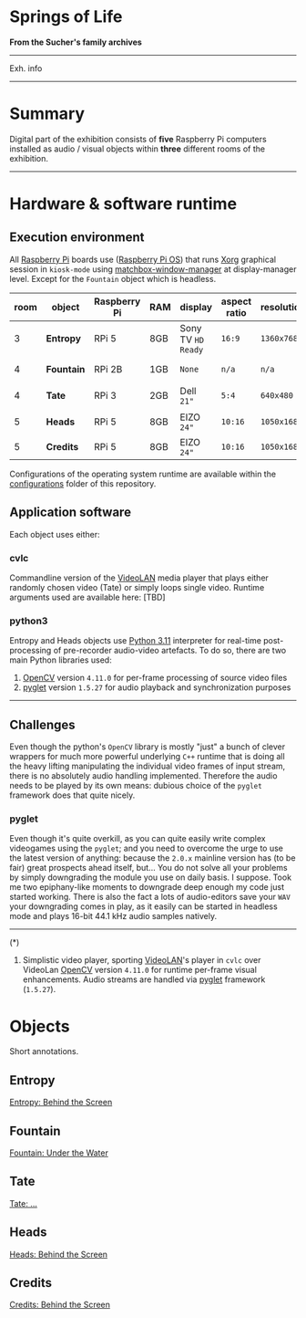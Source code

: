 # Springs of Life
**From the Sucher's family archives**

---

Exh. info

---

# Summary

Digital part of the exhibition consists of **five** Raspberry Pi computers installed as audio / visual objects within **three** different rooms of the exhibition.

---

# Hardware & software runtime

## Execution environment

All [Raspberry Pi](https://www.raspberrypi.com) boards use ([Raspberry Pi OS](https://www.raspberrypi.com/software/)) that runs [Xorg](https://www.x.org) graphical session in `kiosk-mode` using [matchbox-window-manager](https://github.com/NetPLC/matchbox-window-manager) at display-manager level. Except for the `Fountain` object which is headless.

| room | object       | Raspberry Pi | RAM | display            | aspect ratio | resolution  | audio             |
|------|--------------|--------------|-----|--------------------|--------------|-------------|-------------------|
| 3    | **Entropy**  | RPi 5        | 8GB | Sony TV `HD Ready` | `16:9`       | `1360x768`  | stereo built-in   | 
| 4    | **Fountain** | RPi 2B       | 1GB | `None`             | `n/a`        | `n/a`       | mono speaker      |
| 4    | **Tate**     | RPi 3        | 2GB | Dell `21"`         | `5:4`        | `640x480`   | stereo headphones |
| 5    | **Heads**    | RPi 5        | 8GB | EIZO `24"`         | `10:16`      | `1050x1680` | stereo amplifier  |
| 5    | **Credits**  | RPi 5        | 8GB | EIZO `24"`         | `10:16`      | `1050x1680` | `None`            |

Configurations of the operating system runtime are available within the [configurations](configurations) folder of this repository. 

## Application software

Each object uses either:

### cvlc

Commandline version of the [VideoLAN](https://www.videolan.org) media player that plays either randomly chosen video (Tate) or simply loops single video. Runtime arguments used are available here: [TBD]

### python3

Entropy and Heads objects use [Python 3.11](https://python.org) interpreter for real-time post-processing of pre-recorder audio-video artefacts. To do so, there are two main Python libraries used:

1. [OpenCV](https://opencv.org) version `4.11.0` for per-frame processing of source video files
2. [pyglet](https://pyglet.readthedocs.io/en/latest/) version `1.5.27` for audio playback and synchronization purposes

---
## Challenges

Even though the python's `OpenCV` library is mostly "just" a bunch of clever wrappers for much more powerful underlying `C++` runtime that is doing all the heavy lifting manipulating the individual video frames of input stream, there is no absolutely audio handling implemented. Therefore the audio needs to be played by its own means: dubious choice of the `pyglet` framework does that quite nicely. 

### pyglet 

Even though it's quite overkill, as you can quite easily write complex videogames using the `pyglet`; and you need to overcome the urge to use the latest version of anything: because the `2.0.x` mainline version has (to be fair) great prospects ahead itself, but... You do not solve all your problems by simply downgrading the module you use on daily basis. I suppose. Took me two epiphany-like moments to downgrade deep enough my code just started working. There is also the fact a lots of audio-editors save your `WAV` your downgrading comes in play, as it easily can be started in headless mode and plays 16-bit 44.1 kHz audio samples natively. 

---


(*) 

1. Simplistic video player, sporting [VideoLAN](https://www.videolan.org)'s player in `cvlc` over VideoLan [OpenCV](https://opencv.org) version `4.11.0` for runtime per-frame visual enhancements. Audio streams are handled via [pyglet](https://pyglet.readthedocs.io/en/latest/) framework (`1.5.27`). 

# Objects

Short annotations.

## Entropy

[Entropy: Behind the Screen](docs/ENTROPY.md)

## Fountain

[Fountain: Under the Water](FOUNTAIN.md)

## Tate

[Tate: ...](TATE.md)

## Heads

[Heads: Behind the Screen](docs/HEADS.md)

## Credits

[Credits: Behind the Screen](docs/CREDITS.md)
